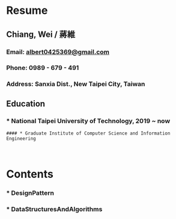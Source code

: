 Resume
=====
Chiang, Wei / 蔣維
-----
### Email: albert0425369@gmail.com
### Phone: 0989 - 679 - 491
### Address: Sanxia Dist., New Taipei City, Taiwan
Education
-----
### * National Taipei University of Technology, 2019 ~ now
	#### * Graduate Institute of Computer Science and Information Engineering
<br />

Contents
=====
### * DesignPattern
### * DataStructuresAndAlgorithms
